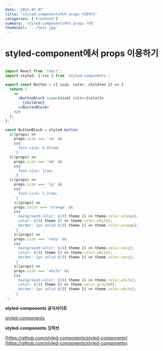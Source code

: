 ```yaml
---
date: '2022-07-07'
title: 'styled-components에서 props 이용하기'
categories: ['Frontend']
summary: 'styled-components에서 props 사용'
thumbnail: '../test.jpg'
---
```




# styled-component에서 props 이용하기

```jsx

import React from 'react';
import styled, { css } from 'styled-components';

export const Button = ({ size, color, children }) => {
  return (
    <>
      <ButtonBlock size={size} color={color}>
        {children}
      </ButtonBlock>
    </>
  );
};

const ButtonBlock = styled.button`
  ${(props) =>
    props.size === 'sm' &&
    css`
      font-size: 0.87rem;
    `}
  ${(props) =>
    props.size === 'md' &&
    css`
      font-size: 1rem;
    `}
  ${(props) =>
    props.size === 'lg' &&
    css`
      font-size: 1.2rem;
    `}
    ${(props) =>
    props.color === 'orange' &&
    css`
      background-color: ${({ theme }) => theme.color.orange};
      color: ${({ theme }) => theme.color.white};
      border: 1px solid ${({ theme }) => theme.color.orange};
    `}
    ${(props) =>
    props.size === 'navy' &&
    css`
      background-color: ${({ theme }) => theme.color.navy};
      color: ${({ theme }) => theme.color.white};
      border: 1px solid ${({ theme }) => theme.color.navy};
    `}
    ${(props) =>
    props.size === 'white' &&
    css`
      background-color: ${({ theme }) => theme.color.white};
      color: ${({ theme }) => theme.color.gray100};
      border: 1px solid ${({ theme }) => theme.color.white};
    `}
`;
```

**styled-components 공식사이트**

[styled-components](https://styled-components.com/)

**styled-components 깃허브**

[https://github.com/styled-components/styled-components](https://github.com/styled-components/styled-components)